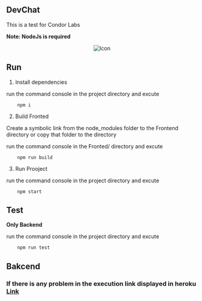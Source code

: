 ## DevChat

This is a test for Condor Labs

**Note: NodeJs is required**

<p align="center">
    <img src="https://raw.githubusercontent.com/DevelopGadget/Test-CondorLabs/master/Frontend/public/favicon.png" title="Icon"/>
</p>

## Run

1. Install dependencies

run the command console in the project directory and excute

```
    npm i
```

2. Build Fronted

Create a symbolic link from the node_modules folder to the Frontend directory or copy that folder to the directory

run the command console in the Fronted/ directory and excute

```
    npm run build
```

3. Run Prooject

run the command console in the project directory and excute

```
    npm start
```

## Test

**Only Backend**

run the command console in the project directory and excute

```
    npm run test
```

## Bakcend

### If there is any problem in the execution link displayed in heroku <a href="https://chat-condorlabs.herokuapp.com" target="_blank">Link</a>